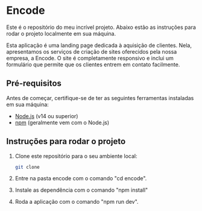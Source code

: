# Encode

Este é o repositório do meu incrível projeto. Abaixo estão as instruções para rodar o projeto localmente em sua máquina.

Esta aplicação é uma landing page dedicada à aquisição de clientes. Nela, apresentamos os serviços de criação de sites oferecidos pela nossa empresa, a Encode. O site é completamente responsivo e inclui um formulário que permite que os clientes entrem em contato facilmente.

## Pré-requisitos

Antes de começar, certifique-se de ter as seguintes ferramentas instaladas em sua máquina:

- [Node.js](https://nodejs.org/) (v14 ou superior)
- [npm](https://www.npmjs.com/) (geralmente vem com o Node.js)

## Instruções para rodar o projeto

1. Clone este repositório para o seu ambiente local:

   ```bash
   git clone 

2. Entre na pasta encode com o comando "cd encode".

3. Instale as dependência com o comando "npm install"

4. Roda a aplicação com o comando "npm run dev".
